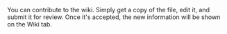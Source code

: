 You can contribute to the wiki. Simply get a copy of the file, edit it, and submit it for review. Once it's accepted, the new 
information will be shown on the Wiki tab.
